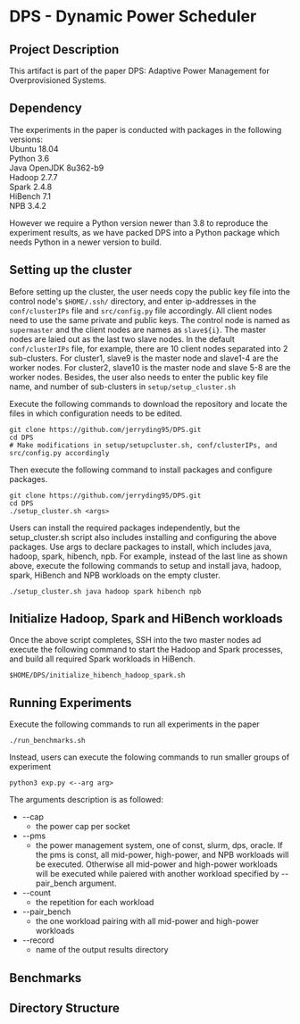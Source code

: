 # DPS - Dynamic Power Scheduler

Project Description
----------------------------------------
This artifact is part of the paper DPS: Adaptive Power Management for Overprovisioned Systems.

Dependency
----------------------------------------
The experiments in the paper is conducted with packages in the following versions: <br />
Ubuntu 18.04 <br />
Python 3.6 <br />
Java OpenJDK 8u362-b9 <br />
Hadoop 2.7.7 <br />
Spark 2.4.8 <br />
HiBench 7.1 <br />
NPB 3.4.2 <br />

However we require a Python version newer than 3.8 to reproduce the experiment results, as we
have packed DPS into a Python package which needs Python in a newer version to build.

Setting up the cluster
----------------------------------------
Before setting up the cluster, the user needs copy the public key file into the control node's `$HOME/.ssh/` directory, and enter ip-addresses in the `conf/clusterIPs` file and `src/config.py` file accordingly. All client nodes need to use the same private and public keys. The control node is named as `supermaster` and the client nodes are names as `slave${i}`. The master nodes are laied out as the last two slave nodes. In the default `conf/clusterIPs` file, for example, there are 10 client nodes separated into 2 sub-clusters. For cluster1, slave9 is the master node and slave1-4 are the worker nodes. For cluster2, slave10 is the master node and slave 5-8 are the worker nodes. Besides, the user also needs to enter the  public key file name, and number of sub-clusters in `setup/setup_cluster.sh`

Execute the following commands to download the repository and locate the files in which configuration needs to be edited.
```
git clone https://github.com/jerryding95/DPS.git
cd DPS
# Make modifications in setup/setupcluster.sh, conf/clusterIPs, and src/config.py accordingly
```

Then execute the following command to install packages and configure packages. 
```
git clone https://github.com/jerryding95/DPS.git
cd DPS
./setup_cluster.sh <args>
```

Users can install the required packages independently, but the setup_cluster.sh script also includes installing and configuring the above packages. Use args to declare packages to install, which includes java, hadoop, spark, hibench, npb. For example, instead of the last line as shown above, execute the following commands to setup and install java, hadoop, spark, HiBench and NPB workloads on the empty cluster.
```
./setup_cluster.sh java hadoop spark hibench npb
```

Initialize Hadoop, Spark and HiBench workloads
----------------------------------------
Once the above script completes, SSH into the two master nodes ad execute the following command to start the Hadoop and Spark processes, and build all required Spark workloads in HiBench.
```
$HOME/DPS/initialize_hibench_hadoop_spark.sh
```

Running Experiments
----------------------------------------
Execute the following commands to run all experiments in the paper
```
./run_benchmarks.sh
```
Instead, users can execute the folowing commands to run smaller groups of experiment
```
python3 exp.py <--arg arg>
```
The arguments description is as followed: <br />
- --cap			
	- the power cap per socket <br />
- --pms			
	- the power management system, one of const, slurm, dps, oracle. If the pms is const, all mid-power, high-power, and NPB workloads will be executed. Otherwise all mid-power and high-power workloads will be executed while paiered with another workload specified by --pair_bench argument. 
- --count		
	- the repetition for each workload <br />
- --pair_bench		
	- the one workload pairing with all mid-power and high-power workloads <br />
- --record		
	- name of the output results directory <br />


Benchmarks
----------------------------------------

Directory Structure  
----------------------------------------  
